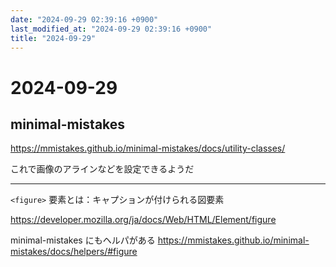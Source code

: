 ```yaml
---
date: "2024-09-29 02:39:16 +0900"
last_modified_at: "2024-09-29 02:39:16 +0900"
title: "2024-09-29"
---
```


# 2024-09-29
## minimal-mistakes

https://mmistakes.github.io/minimal-mistakes/docs/utility-classes/

これで画像のアラインなどを設定できるようだ

----

`<figure>` 要素とは：キャプションが付けられる図要素

https://developer.mozilla.org/ja/docs/Web/HTML/Element/figure

minimal-mistakes にもヘルパがある
https://mmistakes.github.io/minimal-mistakes/docs/helpers/#figure

